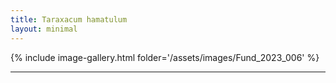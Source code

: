 ```yaml
---
title: Taraxacum hamatulum
layout: minimal
---
```


{% include image-gallery.html folder='/assets/images/Fund_2023_006' %}

----